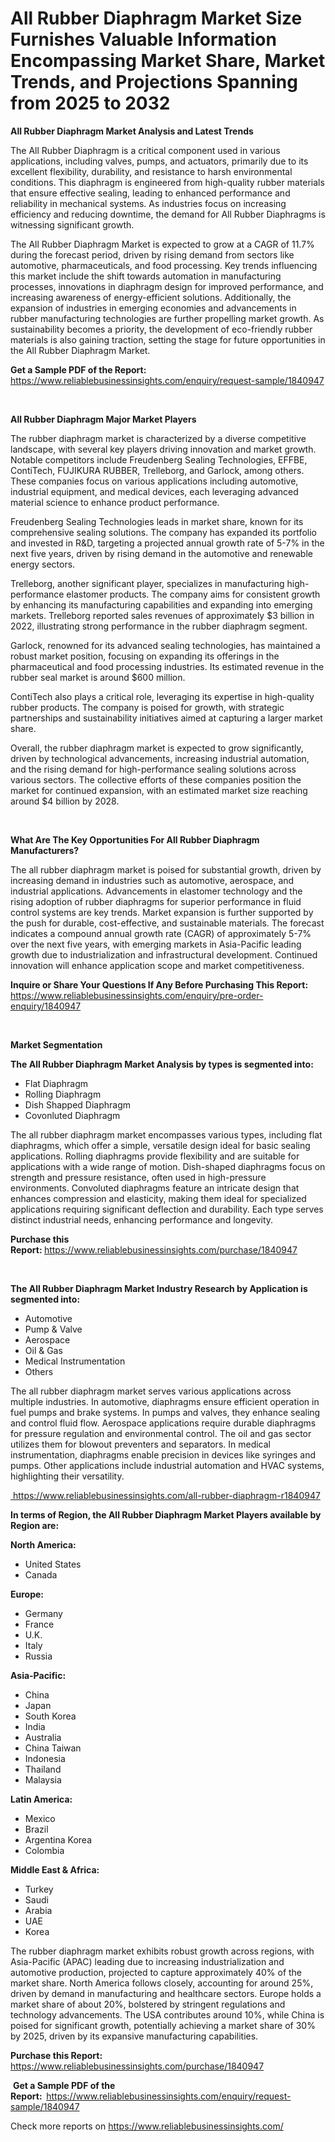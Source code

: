 <p><h1>All Rubber Diaphragm Market Size Furnishes Valuable Information Encompassing Market Share, Market Trends, and Projections Spanning from 2025 to 2032</h1></p><p><strong>All Rubber Diaphragm Market Analysis and Latest Trends</strong></p>
<p><p>The All Rubber Diaphragm is a critical component used in various applications, including valves, pumps, and actuators, primarily due to its excellent flexibility, durability, and resistance to harsh environmental conditions. This diaphragm is engineered from high-quality rubber materials that ensure effective sealing, leading to enhanced performance and reliability in mechanical systems. As industries focus on increasing efficiency and reducing downtime, the demand for All Rubber Diaphragms is witnessing significant growth.</p><p>The All Rubber Diaphragm Market is expected to grow at a CAGR of 11.7% during the forecast period, driven by rising demand from sectors like automotive, pharmaceuticals, and food processing. Key trends influencing this market include the shift towards automation in manufacturing processes, innovations in diaphragm design for improved performance, and increasing awareness of energy-efficient solutions. Additionally, the expansion of industries in emerging economies and advancements in rubber manufacturing technologies are further propelling market growth. As sustainability becomes a priority, the development of eco-friendly rubber materials is also gaining traction, setting the stage for future opportunities in the All Rubber Diaphragm Market.</p></p>
<p><strong>Get a Sample PDF of the Report:&nbsp;</strong> <a href="https://www.reliablebusinessinsights.com/enquiry/request-sample/1840947?utm_campaign=2132&utm_medium=2&utm_source=Github&utm_content=ia&utm_term=03022025&utm_id=all-rubber-diaphragm">https://www.reliablebusinessinsights.com/enquiry/request-sample/1840947</a></p>
<p>&nbsp;</p>
<p><strong>All Rubber Diaphragm Major Market Players</strong></p>
<p><p>The rubber diaphragm market is characterized by a diverse competitive landscape, with several key players driving innovation and market growth. Notable competitors include Freudenberg Sealing Technologies, EFFBE, ContiTech, FUJIKURA RUBBER, Trelleborg, and Garlock, among others. These companies focus on various applications including automotive, industrial equipment, and medical devices, each leveraging advanced material science to enhance product performance.</p><p>Freudenberg Sealing Technologies leads in market share, known for its comprehensive sealing solutions. The company has expanded its portfolio and invested in R&D, targeting a projected annual growth rate of 5-7% in the next five years, driven by rising demand in the automotive and renewable energy sectors.</p><p>Trelleborg, another significant player, specializes in manufacturing high-performance elastomer products. The company aims for consistent growth by enhancing its manufacturing capabilities and expanding into emerging markets. Trelleborg reported sales revenues of approximately $3 billion in 2022, illustrating strong performance in the rubber diaphragm segment.</p><p>Garlock, renowned for its advanced sealing technologies, has maintained a robust market position, focusing on expanding its offerings in the pharmaceutical and food processing industries. Its estimated revenue in the rubber seal market is around $600 million.</p><p>ContiTech also plays a critical role, leveraging its expertise in high-quality rubber products. The company is poised for growth, with strategic partnerships and sustainability initiatives aimed at capturing a larger market share.</p><p>Overall, the rubber diaphragm market is expected to grow significantly, driven by technological advancements, increasing industrial automation, and the rising demand for high-performance sealing solutions across various sectors. The collective efforts of these companies position the market for continued expansion, with an estimated market size reaching around $4 billion by 2028.</p></p>
<p>&nbsp;</p>
<p><strong>What Are The Key Opportunities For All Rubber Diaphragm Manufacturers?</strong></p>
<p><p>The all rubber diaphragm market is poised for substantial growth, driven by increasing demand in industries such as automotive, aerospace, and industrial applications. Advancements in elastomer technology and the rising adoption of rubber diaphragms for superior performance in fluid control systems are key trends. Market expansion is further supported by the push for durable, cost-effective, and sustainable materials. The forecast indicates a compound annual growth rate (CAGR) of approximately 5-7% over the next five years, with emerging markets in Asia-Pacific leading growth due to industrialization and infrastructural development. Continued innovation will enhance application scope and market competitiveness.</p></p>
<p><strong>Inquire or Share Your Questions If Any Before Purchasing This Report:</strong> <a href="https://www.reliablebusinessinsights.com/enquiry/pre-order-enquiry/1840947?utm_campaign=2132&utm_medium=2&utm_source=Github&utm_content=ia&utm_term=03022025&utm_id=all-rubber-diaphragm">https://www.reliablebusinessinsights.com/enquiry/pre-order-enquiry/1840947</a></p>
<p>&nbsp;</p>
<p><strong>Market Segmentation</strong></p>
<p><strong>The All Rubber Diaphragm Market Analysis by types is segmented into:</strong></p>
<p><ul><li>Flat Diaphragm</li><li>Rolling Diaphragm</li><li>Dish Shapped Diaphragm</li><li>Covonluted Diaphragm</li></ul></p>
<p><p>The all rubber diaphragm market encompasses various types, including flat diaphragms, which offer a simple, versatile design ideal for basic sealing applications. Rolling diaphragms provide flexibility and are suitable for applications with a wide range of motion. Dish-shaped diaphragms focus on strength and pressure resistance, often used in high-pressure environments. Convoluted diaphragms feature an intricate design that enhances compression and elasticity, making them ideal for specialized applications requiring significant deflection and durability. Each type serves distinct industrial needs, enhancing performance and longevity.</p></p>
<p><strong>Purchase this Report:&nbsp;</strong><a href="https://www.reliablebusinessinsights.com/purchase/1840947?utm_campaign=2132&utm_medium=2&utm_source=Github&utm_content=ia&utm_term=03022025&utm_id=all-rubber-diaphragm">https://www.reliablebusinessinsights.com/purchase/1840947</a></p>
<p>&nbsp;</p>
<p><strong>The All Rubber Diaphragm Market Industry Research by Application is segmented into:</strong></p>
<p><ul><li>Automotive</li><li>Pump & Valve</li><li>Aerospace</li><li>Oil & Gas</li><li>Medical Instrumentation</li><li>Others</li></ul></p>
<p><p>The all rubber diaphragm market serves various applications across multiple industries. In automotive, diaphragms ensure efficient operation in fuel pumps and brake systems. In pumps and valves, they enhance sealing and control fluid flow. Aerospace applications require durable diaphragms for pressure regulation and environmental control. The oil and gas sector utilizes them for blowout preventers and separators. In medical instrumentation, diaphragms enable precision in devices like syringes and pumps. Other applications include industrial automation and HVAC systems, highlighting their versatility.</p></p>
<p><a href="https://www.reliablebusinessinsights.com/all-rubber-diaphragm-r1840947?utm_campaign=2132&utm_medium=2&utm_source=Github&utm_content=ia&utm_term=03022025&utm_id=all-rubber-diaphragm">&nbsp;https://www.reliablebusinessinsights.com/all-rubber-diaphragm-r1840947</a></p>
<p><strong>In terms of Region, the All Rubber Diaphragm Market Players available by Region are:</strong></p>
<p>
    <p> <strong> North America: </strong>
        <ul>
            <li>United States</li>
            <li>Canada</li>
        </ul>
        </p> 
    <p> <strong> Europe: </strong>
        <ul>
            <li>Germany</li>
            <li>France</li>
            <li>U.K.</li>
            <li>Italy</li>
            <li>Russia</li>
        </ul>
        </p> 
    <p> <strong> Asia-Pacific: </strong>
        <ul>
            <li>China</li>
            <li>Japan</li>
            <li>South Korea</li>
            <li>India</li>
            <li>Australia</li>
            <li>China Taiwan</li>
            <li>Indonesia</li>
            <li>Thailand</li>
            <li>Malaysia</li>
        </ul>
        </p> 
    <p> <strong> Latin America: </strong>
        <ul>
            <li>Mexico</li>
            <li>Brazil</li>
            <li>Argentina Korea</li>
            <li>Colombia</li>
        </ul>
        </p> 
    <p> <strong> Middle East & Africa: </strong>
        <ul>
            <li>Turkey</li>
            <li>Saudi</li>
            <li>Arabia</li>
            <li>UAE</li>
            <li>Korea</li>
        </ul>
    </p>
    </p>
<p><p>The rubber diaphragm market exhibits robust growth across regions, with Asia-Pacific (APAC) leading due to increasing industrialization and automotive production, projected to capture approximately 40% of the market share. North America follows closely, accounting for around 25%, driven by demand in manufacturing and healthcare sectors. Europe holds a market share of about 20%, bolstered by stringent regulations and technology advancements. The USA contributes around 10%, while China is poised for significant growth, potentially achieving a market share of 30% by 2025, driven by its expansive manufacturing capabilities.</p></p>
<p><strong>Purchase this Report: </strong><a href="https://www.reliablebusinessinsights.com/purchase/1840947?utm_campaign=2132&utm_medium=2&utm_source=Github&utm_content=ia&utm_term=03022025&utm_id=all-rubber-diaphragm">https://www.reliablebusinessinsights.com/purchase/1840947</a></p>
<p>&nbsp;<strong>Get a Sample PDF of the Report:&nbsp;&nbsp;</strong><a href="https://www.reliablebusinessinsights.com/enquiry/request-sample/1840947?utm_campaign=2132&utm_medium=2&utm_source=Github&utm_content=ia&utm_term=03022025&utm_id=all-rubber-diaphragm">https://www.reliablebusinessinsights.com/enquiry/request-sample/1840947</a></p>
<p><strong></strong></p>
<p>Check more reports on <a href="https://www.reliablebusinessinsights.com/?utm_campaign=2132&utm_medium=2&utm_source=Github&utm_content=ia&utm_term=03022025&utm_id=all-rubber-diaphragm">https://www.reliablebusinessinsights.com/</a></p>